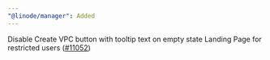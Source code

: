 ```yaml
---
"@linode/manager": Added
---
```


Disable Create VPC button with tooltip text on empty state Landing Page for restricted users ([#11052](https://github.com/linode/manager/pull/11052))
